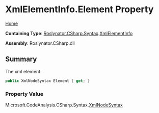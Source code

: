 <a name="_top"></a>

# XmlElementInfo\.Element Property

[Home](../../../../../README.md#_top)

**Containing Type**: [Roslynator.CSharp.Syntax](../../README.md#_top)\.[XmlElementInfo](../README.md#_top)

**Assembly**: Roslynator\.CSharp\.dll

## Summary

The xml element\.

```csharp
public XmlNodeSyntax Element { get; }
```

### Property Value

Microsoft\.CodeAnalysis\.CSharp\.Syntax\.[XmlNodeSyntax](https://docs.microsoft.com/en-us/dotnet/api/microsoft.codeanalysis.csharp.syntax.xmlnodesyntax)

